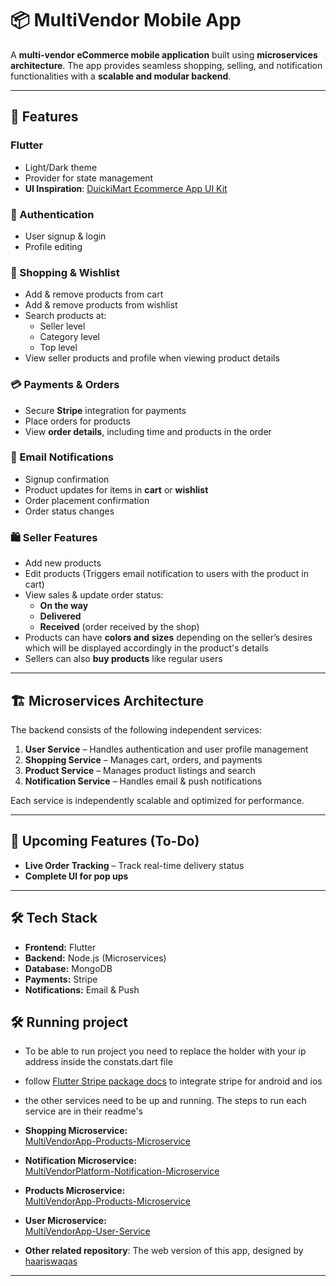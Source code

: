 # 📦 MultiVendor Mobile App  

A **multi-vendor eCommerce mobile application** built using **microservices architecture**. The app provides seamless shopping, selling, and notification functionalities with a **scalable and modular backend**.  

---

## 🚀 Features  

### Flutter
- Light/Dark theme
- Provider for state management
- **UI Inspiration**: [DuickiMart Ecommerce App UI Kit](https://www.figma.com/design/0G4rVugudoCzz3qDVIJJbP/DuickiMart-Ecommerce-App-UI-Kit-(Modern-Online-Shopping-Experience---Next-Gen-eCommerce-UI)-(Community)?node-id=181-4668)


### 🔑 Authentication  
- User signup & login  
- Profile editing  

### 🛒 Shopping & Wishlist  
- Add & remove products from cart  
- Add & remove products from wishlist  
- Search products at:  
  - Seller level  
  - Category level  
  - Top level  
- View seller products and profile when viewing product details  

### 💳 Payments & Orders  
- Secure **Stripe** integration for payments  
- Place orders for products  
- View **order details**, including time and products in the order  

### 🔔 Email Notifications  
- Signup confirmation  
- Product updates for items in **cart** or **wishlist**  
- Order placement confirmation  
- Order status changes  

### 🛍️ Seller Features  
- Add new products  
- Edit products (Triggers email notification to users with the product in cart)  
- View sales & update order status:  
  - **On the way**  
  - **Delivered**  
  - **Received** (order received by the shop)  
- Products can have **colors and sizes** depending on the seller’s desires which will be displayed accordingly in the product's details  
- Sellers can also **buy products** like regular users  

---

## 🏗 Microservices Architecture  
The backend consists of the following independent services:  
1. **User Service** – Handles authentication and user profile management  
2. **Shopping Service** – Manages cart, orders, and payments  
3. **Product Service** – Manages product listings and search  
4. **Notification Service** – Handles email & push notifications  

Each service is independently scalable and optimized for performance.  

---

## 📌 Upcoming Features (To-Do)  
- **Live Order Tracking** – Track real-time delivery status  
- **Complete UI for pop ups**
---

## 🛠 Tech Stack  
- **Frontend:** Flutter  
- **Backend:** Node.js (Microservices)  
- **Database:** MongoDB  
- **Payments:** Stripe  
- **Notifications:** Email & Push  

## 🛠 Running project  
- To be able to run project you need to replace the <your ip address > holder with your ip address inside the constats.dart file
- follow [Flutter Stripe package docs](https://pub.dev/packages/flutter_stripe) to integrate stripe for android and ios
- the other services need to be up and running. The steps to run each service are in their readme's

- **Shopping Microservice:**  
  [MultiVendorApp-Products-Microservice](https://github.com/samuel2l/MultivendorPlatform-Shopping-Service)

- **Notification Microservice:**  
  [MultiVendorPlatform-Notification-Microservice](https://github.com/samuel2l/MultiVendorPlatform-Notification-Microservice)

- **Products Microservice:**  
  [MultiVendorApp-Products-Microservice](https://github.com/samuel2l/MultiVendorApp-Products-Microservice)

- **User Microservice:**  
  [MultiVendorApp-User-Service](https://github.com/samuel2l/MultiVendorApp-User-Service)

- **Other related repository**: The web version of this app, designed by [haariswaqas](https://github.com/haariswaqas//MultivendorPlatform-Shopping-Frontend)
---

